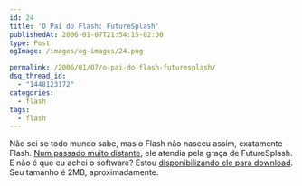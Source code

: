 ```yaml
---
id: 24
title: 'O Pai do Flash: FutureSplash'
publishedAt: 2006-01-07T21:54:15-02:00
type: Post
ogImage: /images/og-images/24.png

permalink: /2006/01/07/o-pai-do-flash-futuresplash/
dsq_thread_id:
  - "1448123172"
categories:
  - flash
tags:
  - flash
---
```

Não sei se todo mundo sabe, mas o Flash não nasceu assim, exatamente Flash. [Num passado muito distante](http://www.macromedia.com/macromedia/events/john_gay/page04.html), ele atendia pela graça de FutureSplash. E não é que eu achei o software? Estou [disponibilizando ele para download](http://www.leonardofaria.net/pub/fltrial.exe). Seu tamanho é 2MB, aproximadamente.
